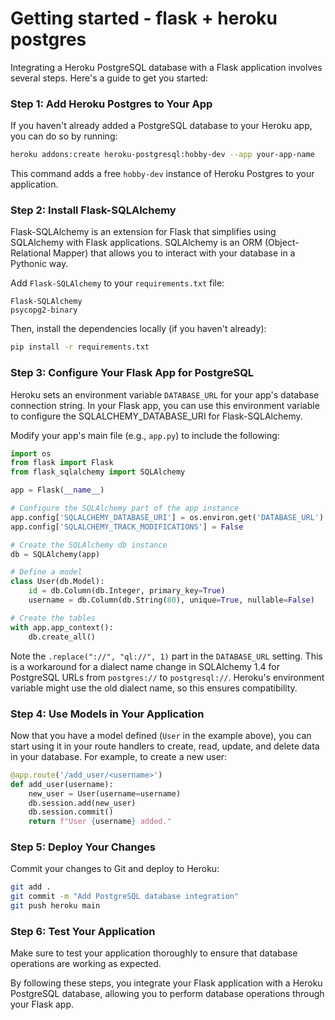 
# Getting started - flask + heroku postgres
Integrating a Heroku PostgreSQL database with a Flask application involves several steps. Here's a guide to get you started:

### Step 1: Add Heroku Postgres to Your App

If you haven't already added a PostgreSQL database to your Heroku app, you can do so by running:

```sh
heroku addons:create heroku-postgresql:hobby-dev --app your-app-name
```
This command adds a free `hobby-dev` instance of Heroku Postgres to your application.

### Step 2: Install Flask-SQLAlchemy

Flask-SQLAlchemy is an extension for Flask that simplifies using SQLAlchemy with Flask applications. SQLAlchemy is an ORM (Object-Relational Mapper) that allows you to interact with your database in a Pythonic way.

Add `Flask-SQLAlchemy` to your `requirements.txt` file:

```
Flask-SQLAlchemy
psycopg2-binary
```

Then, install the dependencies locally (if you haven't already):

```sh
pip install -r requirements.txt
```

### Step 3: Configure Your Flask App for PostgreSQL

Heroku sets an environment variable `DATABASE_URL` for your app's database connection string. In your Flask app, you can use this environment variable to configure the SQLALCHEMY_DATABASE_URI for Flask-SQLAlchemy.

Modify your app's main file (e.g., `app.py`) to include the following:

```python
import os
from flask import Flask
from flask_sqlalchemy import SQLAlchemy

app = Flask(__name__)

# Configure the SQLAlchemy part of the app instance
app.config['SQLALCHEMY_DATABASE_URI'] = os.environ.get('DATABASE_URL').replace("://", "ql://", 1)  # Fix for postgres:// scheme
app.config['SQLALCHEMY_TRACK_MODIFICATIONS'] = False

# Create the SQLAlchemy db instance
db = SQLAlchemy(app)

# Define a model
class User(db.Model):
    id = db.Column(db.Integer, primary_key=True)
    username = db.Column(db.String(80), unique=True, nullable=False)

# Create the tables
with app.app_context():
    db.create_all()
```

Note the `.replace("://", "ql://", 1)` part in the `DATABASE_URL` setting. This is a workaround for a dialect name change in SQLAlchemy 1.4 for PostgreSQL URLs from `postgres://` to `postgresql://`. Heroku's environment variable might use the old dialect name, so this ensures compatibility.

### Step 4: Use Models in Your Application

Now that you have a model defined (`User` in the example above), you can start using it in your route handlers to create, read, update, and delete data in your database. For example, to create a new user:

```python
@app.route('/add_user/<username>')
def add_user(username):
    new_user = User(username=username)
    db.session.add(new_user)
    db.session.commit()
    return f"User {username} added."
```

### Step 5: Deploy Your Changes

Commit your changes to Git and deploy to Heroku:

```sh
git add .
git commit -m "Add PostgreSQL database integration"
git push heroku main
```

### Step 6: Test Your Application

Make sure to test your application thoroughly to ensure that database operations are working as expected.

By following these steps, you integrate your Flask application with a Heroku PostgreSQL database, allowing you to perform database operations through your Flask app.